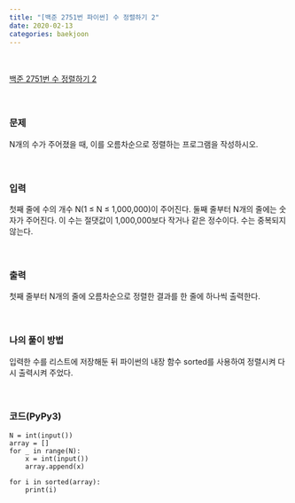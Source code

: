 ```yaml
---
title: "[백준 2751번 파이썬] 수 정렬하기 2"
date: 2020-02-13
categories: baekjoon
---
```


<br><br>
[백준 2751번 수 정렬하기 2](https://www.acmicpc.net/problem/2751)
<br><br><br>

### 문제<br>
N개의 수가 주어졌을 때, 이를 오름차순으로 정렬하는 프로그램을 작성하시오.
<br><br><br>


### 입력<br>
첫째 줄에 수의 개수 N(1 ≤ N ≤ 1,000,000)이 주어진다. 둘째 줄부터 N개의 줄에는 숫자가 주어진다. 
이 수는 절댓값이 1,000,000보다 작거나 같은 정수이다. 수는 중복되지 않는다.
<br><br><br>


### 출력<br>
첫째 줄부터 N개의 줄에 오름차순으로 정렬한 결과를 한 줄에 하나씩 출력한다.
<br><br><br>


### 나의 풀이 방법<br>
입력한 수를 리스트에 저장해둔 뒤 파이썬의 내장 함수 sorted를 사용하여 정렬시켜 다시 출력시켜 주었다.
<br><br><br>


### 코드(PyPy3)
```
N = int(input())
array = []
for _ in range(N):
    x = int(input())
    array.append(x)

for i in sorted(array):
    print(i)
```
